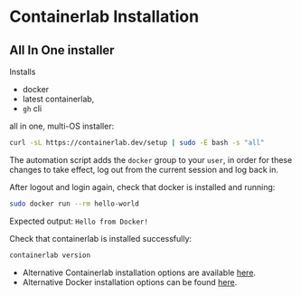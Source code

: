 # Containerlab Installation

## All In One installer

Installs

* docker
* latest containerlab,
* `gh` cli

all in one, multi-OS installer:

```bash
curl -sL https://containerlab.dev/setup | sudo -E bash -s "all"
```

The automation script adds the `docker` group to your `user`, in order for these changes to take effect, log out from the current session and log back in.

After logout and login again, check that docker is installed and running:

```bash
sudo docker run --rm hello-world
```

Expected output: `Hello from Docker!`

Check that containerlab is installed successfully:

```bash
containerlab version
```

* Alternative Containerlab installation options are available [here](https://containerlab.dev/install/).
* Alternative Docker installation options can be found [here](https://docs.docker.com/engine/install/).

